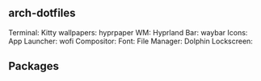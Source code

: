 ## arch-dotfiles

Terminal: Kitty
wallpapers: hyprpaper
WM: Hyprland
Bar: waybar
Icons:
App Launcher: wofi
Compositor: 
Font:
File Manager: Dolphin
Lockscreen:

## Packages

